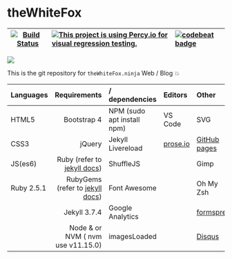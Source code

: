 # theWhiteFox

|[![Build Status](https://semaphoreci.com/api/v1/thewhitefox/thewhitefox/branches/gh-pages/shields_badge.svg)](https://semaphoreci.com/thewhitefox/thewhitefox)| [![This project is using Percy.io for visual regression testing.](https://percy.io/static/images/percy-badge.svg)](https://percy.io)      |    [![codebeat badge](https://codebeat.co/badges/121e5795-b2a2-48c8-b603-5ed2a591a36b)](https://codebeat.co/projects/github-com-thewhitefox-thewhitefox-gh-pages)       |
| ---------- | :--------------------------------------- | :-------------------------- |


![](http://thewhitefox.ninja/img/theWhiteFoxLogo04-GitHub.svg)

This is the git repository for `theWhiteFox.ninja` Web / Blog :boom:

| Languages   | Requirements                            | / dependencies                 | Editors                     | Other | OS |
| ---------- | ---------------------------------------: | :----------------------------- | :-------------------------- | :---- | :-- |
| HTML5      | Bootstrap 4                              | NPM     (sudo apt install npm)                       | VS Code                     | SVG   | Ubuntu 18 |
| CSS3       | jQuery                                   | Jekyll Livereload              | [prose.io](http://prose.io) | [GitHub pages](http://pages.github.com/)|
| JS(es6)    | Ruby (refer to [jekyll docs](https://jekyllrb.com/docs/))| ShuffleJS      |                             | Gimp |
| Ruby 2.5.1 | RubyGems (refer to [jekyll docs](https://jekyllrb.com/docs/ruby-101/))| Font Awesome |                  | Oh My Zsh |
|            | Jekyll 3.7.4                             | Google Analytics               |                             | [formspree](https://formspree.io/)
|            | Node & or NVM ( nvm use v11.15.0)        | imagesLoaded                   |                             | [Disqus](https://help.disqus.com/en/articles/1717053-what-is-disqus) |
  
